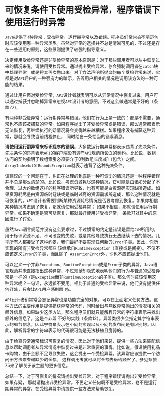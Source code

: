 # 可恢复条件下使用受检异常，程序错误下使用运行时异常

`Java`提供了3种异常：受检异常，运行期异常以及错误。程序员们常常搞不清楚何时应该使⽤哪⼀种异常类型。虽然对异常的选择并不总是清晰可见的，不过还是存在⼀些通⽤的原则，这些原则提供了较强的指导意义。

决定使⽤受检异常还是⾮受检异常的基本原则是：对于那些调⽤者可以从中恢复过来的情况来说，请使⽤受检异常。通过抛出受检异常，你会强制调⽤者在`catch`块中处理异常，或是将其再次抛出来。对于⽅法声明所抛出的每个受检异常来说，它都是对`API`⽤户的⼀种强有⼒的暗示，告诉⽤户相关的情况是调⽤该⽅法的⼀种可能的结果。

通过让⽤户⾯对受检异常，`API`设计者就表明可以从异常情况中恢复过来。⽤户可以通过捕获并忽略掉异常来忽视`API`设计者的意图，不过这么做通常是不好的（条款77）。

有两种非受检异常：运⾏期异常与错误。他们在⾏为上是⼀致的：都是不需要，通常也不应该被捕获的异常。如果程序抛出了非受检异常或是错误，那么通常都表示⽆法恢复，再继续执⾏的话情况将会变得越来越糟糕。如果程序没有捕获这种异常，那就会导致当前线程停⽌， 同时给出⼀条恰当的错误消息。

**请使⽤运⾏期异常来标识程序的错误**。⼤多数运⾏期异常都表示违背了先决条件。先决条件的违背表示`API`的客户端没有遵守`API`规范所设⽴的契约。⽐如说，数组访问的契约指明了数组索引必须要介于0到数组⻓度减1（包含）之间。`ArrayIndexOutOfBoundsException`就表示违背了这种先决条件。

该建议的⼀个问题在于，你正在处理的到底是⼀种可恢复的情况还是⼀种程序错误并不总是那么清楚的。⽐如说，考虑资源耗尽这种情况，它可能是由诸如分配了不合理、过⼤的数组这样的程序错误所导致，也有可能是由资源确实短缺所造成。如果资源耗尽是由资源临时短缺或是临时过⾼的资源需求所造成，那么这种情况就是可恢复的。`API`设计者需要判断某种资源耗尽情况是否要考虑到恢复。如果你相信某种情况考虑到了恢复，那就请使⽤受检异常； 如果不相信，那就请使⽤运⾏期异常。如果不确定是否可以恢复，那就最好使⽤非受检异常， 条款71对其中的原因进⾏了讨论。

虽然`Java`语言规范并没有这么要求过，不过惯常的约定是错误是留给`JVM`所用的，用于标识资源不足、不可改变的失败，或是其他导致执行无法继续下去的情况。几乎所有人都接受了这种约定，我们最好不要实现任何新的`Error`子类。因此，你所实现的所有非受检异常都应 该继承自`RuntimeException`（直接或是间接）。不仅不应该定义`Error`的子类，而且除了` AssertionError`外，你也不应该抛出他们。

可以定义一个并非`Exception`、`RuntimeException`或是`Error`子类的异常。`Java`语言规范并未直接指出这种异常，不过规范却隐式地表明他们的行为与普通的受检异常是一样的（是`Exception`而非`RuntimeException`的子类)。那么何时应该使用这种异常呢？一句话，永远都不要用。相⽐于普通的受检异常来说，他们没有提供任何好处，只会让`API`用户感到困`惑。

`API`设计者们常常会忘记异常也是功能完全的对象，可以在上⾯定义任何⽅法。这种方法的主要作⽤是提供捕获异常的代码，同时给出与导致异常抛出的情况相关的额外信息。如果缺少这类方法，那么程序员们就只能解析异常的字符串表示来找出额外的信息了。这是个非常 不好的实践（条款12）。异常类很少会指定其字符串表示的细节信息，因此字符串表示在不同的实现以及不同的发布间是有区别的。因此，解析异常的字符串表示的代码很可能是⽆法移植且脆弱的。

由于检查异常通常标识可恢复的情况，因此对于他们来说，提供⼀些方法来装配信息以帮助调用者从异常情况中恢复过来是⾮常重要的事情。⽐如说，假设使⽤礼品卡购物，由于⾦额不⾜导致失败，这会抛出⼀个受检异常。该异常应该提供一个访问器方法来查询缺少的金额。 这样调用者就可以将⾦额告诉给顾客了。参见条款75来了解关于该主题的更多信息。

总结一下，对于可恢复的情况请抛出受检异常，对于程序错误请抛出非受检异常。如果存疑， 那就请抛出非受检异常。不要定义任何既不是受检异常，也不是运行期异常的异常。在受检异常中请提供⼀些⽅法来帮助恢复。